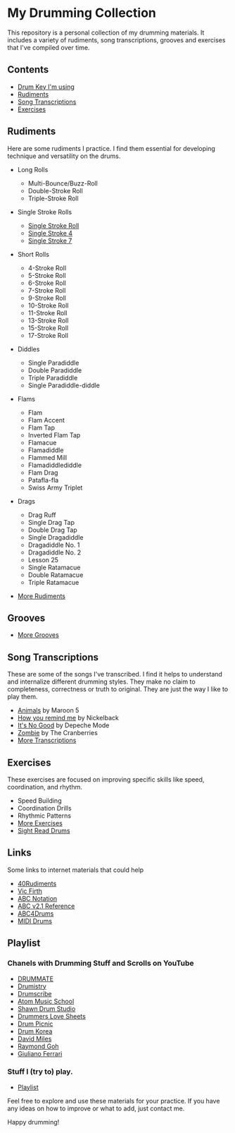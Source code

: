 # My Drumming Collection

This repository is a personal collection of my drumming materials. It includes a variety of rudiments, song transcriptions, grooves and exercises that I've compiled over time.

## Contents

- [Drum Key I'm using](https://Hawkynt.github.io/Drums/ABCPlayer.html?uri=https://raw.githubusercontent.com/Hawkynt/Drums/main/Drum%20Key.abc)
- [Rudiments](#rudiments)
- [Song Transcriptions](#song-transcriptions)
- [Exercises](#exercises)

## Rudiments

Here are some rudiments I practice. I find them essential for developing technique and versatility on the drums.

* Long Rolls

    - Multi-Bounce/Buzz-Roll
    - Double-Stroke Roll
    - Triple-Stroke Roll

* Single Stroke Rolls

    - [Single Stroke Roll](https://Hawkynt.github.io/Drums/ABCPlayer.html?uri=https://raw.githubusercontent.com/Hawkynt/Drums/main/Rudiments/Single%20Stroke/Single%20Stroke%20Roll.abc)
    - [Single Stroke 4](https://Hawkynt.github.io/Drums/ABCPlayer.html?uri=https://raw.githubusercontent.com/Hawkynt/Drums/main/Rudiments/Single%20Stroke/Single%20Stroke%20Four.abc)
    - [Single Stroke 7](https://Hawkynt.github.io/Drums/ABCPlayer.html?uri=https://raw.githubusercontent.com/Hawkynt/Drums/main/Rudiments/Single%20Stroke/Single%20Stroke%20Seven.abc)

* Short Rolls

    - 4-Stroke Roll
    - 5-Stroke Roll
    - 6-Stroke Roll
    - 7-Stroke Roll
    - 9-Stroke Roll
    - 10-Stroke Roll
    - 11-Stroke Roll
    - 13-Stroke Roll
    - 15-Stroke Roll
    - 17-Stroke Roll

* Diddles

    - Single Paradiddle
    - Double Paradiddle
    - Triple Paradiddle
    - Single Paradiddle-diddle

* Flams

    - Flam
    - Flam Accent
    - Flam Tap
    - Inverted Flam Tap
    - Flamacue
    - Flamadiddle
    - Flammed Mill
    - Flamadiddlediddle
    - Flam Drag
    - Patafla-fla
    - Swiss Army Triplet

* Drags

    - Drag Ruff
    - Single Drag Tap
    - Double Drag Tap
    - Single Dragadiddle
    - Dragadiddle No. 1
    - Dragadiddle No. 2
    - Lesson 25
    - Single Ratamacue
    - Double Ratamacue
    - Triple Ratamacue

* [More Rudiments](Rudiments/)

## Grooves

- [More Grooves](Grooves/)

## Song Transcriptions

These are some of the songs I've transcribed. I find it helps to understand and internalize different drumming styles. They make no claim to completeness, correctness or truth to original. They are just the way I like to play them.

- [Animals](https://Hawkynt.github.io/Drums/ABCPlayer.html?uri=https://raw.githubusercontent.com/Hawkynt/Drums/main/Transcriptions/Maroon%205%20-%20Animals.abc) by Maroon 5
- [How you remind me](https://Hawkynt.github.io/Drums/ABCPlayer.html?uri=https://raw.githubusercontent.com/Hawkynt/Drums/main/Transcriptions/Nickelback%20-%20How%20you%20remind%20me.abc) by Nickelback
- [It's No Good](https://Hawkynt.github.io/Drums/ABCPlayer.html?uri=https://raw.githubusercontent.com/Hawkynt/Drums/main/Transcriptions/Depeche%20Mode%20-%20It's%20No%20Good.abc) by Depeche Mode
- [Zombie](https://Hawkynt.github.io/Drums/ABCPlayer.html?uri=https://raw.githubusercontent.com/Hawkynt/Drums/main/Transcriptions/The%20Cranberries%20-%20Zombie.abc) by The Cranberries
- [More Transcriptions](Transcriptions/)

## Exercises

These exercises are focused on improving specific skills like speed, coordination, and rhythm.

- Speed Building
- Coordination Drills
- Rhythmic Patterns
- [More Exercises](Exercises/)
- [Sight Read Drums](https://www.youtube.com/@SightReadDrums)

## Links

Some links to internet materials that could help
- [40Rudiments](https://www.40drumrudiments.com)
- [Vic Firth](https://ae.vicfirth.com/education/40-essential-rudiments/)
- [ABC Notation](https://abcnotation.com)
- [ABC v2.1 Reference](https://abcnotation.com/wiki/abc:standard:v2.1)
- [ABC4Drums](https://montulli.blogspot.com/2015/07/a-drummers-guide-to-using-abc-notation.html)
- [MIDI Drums](https://soundprogramming.net/file-formats/general-midi-drum-note-numbers/)

## Playlist

### Chanels with Drumming Stuff and Scrolls on YouTube

* [DRUMMATE](https://www.youtube.com/@Drummate)
* [Drumistry](https://www.youtube.com/@Drumistry)
* [Drumscribe](https://www.youtube.com/@drumscribe)
* [Atom Music School](https://www.youtube.com/@AtomMusicSchool)
* [Shawn Drum Studio](https://www.youtube.com/@shawndrumstudio8653)
* [Drummers Love Sheets](https://www.youtube.com/@drummerslovesheets5046)
* [Drum Picnic](https://www.youtube.com/@drumpicnic)
* [Drum Korea](https://www.youtube.com/@DRUM-KOREA)
* [David Miles](https://www.youtube.com/@DavidMilesMusic)
* [Raymond Goh](https://www.youtube.com/@RaymondGohDrums)
* [Giuliano Ferrari](https://www.youtube.com/@giulianoferraridrumsheet3572)


### Stuff I (try to) play.
* [Playlist](https://www.youtube.com/playlist?list=PLU7058Ee3VguMrAjUG_eNa5G-PG-kBnM7)

Feel free to explore and use these materials for your practice. 
If you have any ideas on how to improve or what to add, just contact me.

Happy drumming!
